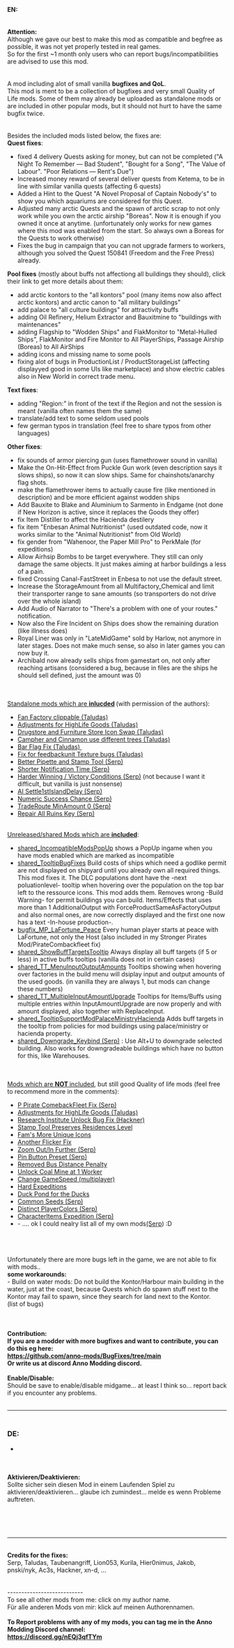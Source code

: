 <div><strong>EN:</strong><br><br><br><strong>Attention:</strong><br>Although we gave our best to make this mod as compatible and begfree as possible, it was not yet properly tested in real games.<br>So for the first ~1 month only users who can report bugs/incompatibilities are advised to use this mod.<br><br><br>A mod including alot of small vanilla <strong>bugfixes and QoL</strong>. <br>This mod is ment to be a collection of bugfixes and very small Quality of Life mods. Some of them may already be uploaded as standalone mods or are included in other popular mods, but it should not hurt to have the same bugfix twice.<br><br></div>
<div><br>Besides the included mods listed below, the fixes are:<br><strong>Quest fixes</strong>:<br>
<ul>
<li>fixed 4 delivery Quests asking for money, but can not be completed ("A Night To Remember &mdash; Bad Student", "Bought for a Song", "The Value of Labour". "Poor Relations &mdash; Rent's Due")</li>
<li>Increased money reward of several deliver quests from Ketema, to be in line with similar vanilla quests (affecting 6 quests)</li>
<li>Added a Hint to the Quest "A Novel Proposal of Captain Nobody's" to show you which aquariums are considered for this Quest.</li>
<li>Adjusted many arctic Quests and the spawn of arctic scrap to not only work while you own the arctic airship "Boreas". Now it is enough if you owned it once at anytime. (unfortunately only works for new games where this mod was enabled from the start. So always own a Boreas for the Quests to work otherwise)</li>
<li>Fixes the bug in campaign that you can not upgrade farmers to workers, although you solved the Quest 150841 (Freedom and the Free Press) already.</li>
</ul>
</div>
<div><strong>Pool fixes</strong> (mostly about buffs not affectiong all buildings they should), click their link to get more details about them:<br>
<ul>
<li>add arctic kontors to the "all kontors" pool (many items now also affect arctic kontors) and arctic canon to "all military buildings"</li>
<li>add palace to "all culture buildings" for attractivity buffs</li>
<li>adding Oil Refinery, Helium Extractor and Bauxitmine to "buildings with maintenances"</li>
<li>adding Flagship to "Wodden Ships" and FlakMonitor to "Metal-Hulled Ships", FlakMonitor and Fire Monitor to All PlayerShips, Passage Airship (Boreas) to All AirShips</li>
<li>adding icons and missing name to some pools</li>
<li>fixing alot of bugs in ProductionList / ProductStorageList (affecting displayyed good in some UIs like marketplace) and show electric cables also in New World in correct trade menu.<strong><br></strong></li>
</ul>
<strong>Text fixes</strong>:
<ul>
<li>adding "Region:" in front of the text if the Region and not the session is meant (vanilla often names them the same)</li>
<li>translate/add text to some seldom used pools</li>
<li>few german typos in translation (feel free to share typos from other languages)</li>
</ul>
<strong>Other fixes</strong>:<br>
<ul>
<li>fix sounds of armor piercing gun (uses flamethrower sound in vanilla)</li>
<li>Make the On-Hit-Effect from Puckle Gun work (even description says it slows ships), so now it can slow ships. Same for chainshots/anarchy flag shots.</li>
<li>make the flamethrower items to actually cause fire (like mentioned in description) and be more efficient against wodden ships</li>
<li>Add Bauxite to Blake and Aluminium to Sarmento in Endgame (not done if New Horizon is active, since it replaces the Goods they offer)</li>
<li>fix Item Distiller to affect the Hacienda destilery</li>
<li>fix item "Enbesan Animal Nutritionist" (used outdated code, now it works similar to the "Animal Nutritionist" from Old World)</li>
<li>fix gender from "Wahenoor, the Paper Mill Pro" to PerkMale (for expeditions)</li>
<li>Allow Airhsip Bombs to be target everywhere. They still can only damage the same objects. It just makes aiming at harbor buildings a less of a pain.</li>
<li>fixed Crossing Canal-FastStreet in Enbesa to not use the default street.</li>
<li>Increase the StorageAmount from all Multifactory_Chemical and limit their transporter range to sane amounts (so transporters do not drive over the whole island)</li>
<li>Add Audio of Narrator to "There's a problem with one of your routes." notification.</li>
<li>Now also the Fire Incident on Ships does show the remaining duration (like illness does)</li>
<li>Royal Liner was only in "LateMidGame" sold by Harlow, not anymore in later stages. Does not make much sense, so also in later games you can now buy it.</li>
<li>Archibald now already sells ships from gamestart on, not only after reaching artisans (considered a bug, because in files are the ships he should sell defined, just the amount was 0)</li>
</ul>
<br><strong><br></strong><span style="text-decoration: underline;">Standalone mods which are </span><strong><span style="text-decoration: underline;">inlucded</span> </strong>(with permission of the authors):<br>
<ul>
<li><a href="https://mod.io/g/anno-1800/m/fan-factory-clippable#description">Fan Factory clippable (Taludas)</a></li>
<li><a href="https://mod.io/g/anno-1800/m/adjustments-for-highlife-goods#description">Adjustments for HighLife Goods (Taludas)</a></li>
<li><a href="https://mod.io/g/anno-1800/m/drugstore-and-furniture-store-icon-colour-swap#description">Drugstore and Furniture Store Icon Swap (Taludas)</a></li>
<li><a href="https://mod.io/g/anno-1800/m/campher-and-cinnamon-use-different-tree-configs#description">Campher and Cinnamon use different trees (Taludas)</a></li>
<li><a href="https://mod.io/g/anno-1800/m/bar-flag-fix#description">Bar Flag Fix (Taludas)&nbsp;</a></li>
<li><a href="https://mod.io/g/anno-1800/m/fix-for-feedbackunit-texture-bugs#description">Fix for feedbackunit Texture bugs (Taludas)</a></li>
<li><a href="https://mod.io/g/anno-1800/m/better-pipette-and-stamp-tool-serp#description">Better Pipette and Stamp Tool (Serp)</a></li>
<li><a href="https://mod.io/g/anno-1800/m/shorter-notification-time-serp#description">Shorter Notification Time (Serp)</a></li>
<li><a href="https://mod.io/g/anno-1800/m/harder-winconditions-serp#description">Harder Winning / Victory Conditions (Serp)</a> (not because I want it difficult, but vanilla is just nonsense)</li>
<li><a href="https://mod.io/g/anno-1800/m/ai-settle1stislanddelay-serp#description">AI Settle1stIslandDelay (Serp)</a></li>
<li><a href="https://mod.io/g/anno-1800/m/numeric-success-chance-serp#description">Numeric Success Chance (Serp)</a></li>
<li><a href="https://mod.io/g/anno-1800/m/traderoute-minamount-0-serp#discussion">TradeRoute MinAmount 0 (Serp)</a></li>
<li><a href="https://mod.io/g/anno-1800/m/repair-all-ruins-key-serp#description">Repair All Ruins Key (Serp)</a></li>
</ul>
<br><span style="text-decoration: underline;">Unreleased/shared Mods which are <strong>included</strong></span>:<br>
<ul>
<li><a href="https://github.com/anno-mods/BugFixes/blob/main/%5BFix%5D%20Community%20Bugfixes/shared_mods/shared_IncompatibleModsPopUp/banner.jpg">shared_IncompatibleModsPopUp</a> shows a PopUp ingame when you have mods enabled which are marked as incompatible</li>
<li><a href="https://github.com/anno-mods/BugFixes/blob/main/%5BFix%5D%20Community%20Bugfixes/shared_mods/shared_TooltipBugFixes/modinfo.json">shared_TooltipBugFixes</a> Build costs of ships which need a godlike permit are not displayed on shipyard until you already own all required things. This mod fixes it. The DLC populations dont have the -next poluationlevel- tooltip when hovering over the population on the top bar left to the ressource icons. This mod adds them. Removes wrong -Build Warning- for permit buildings you can build. Items/Effects that uses more than 1 AdditionalOutput with ForceProductSameAsFactoryOutput and also normal ones, are now correctly displayed and the first one now has a text -In-house production-.</li>
<li><a href="https://github.com/anno-mods/BugFixes/blob/main/%5BFix%5D%20Community%20Bugfixes/shared_mods/submod_bugfix_MP_LaFortune_Peace/modinfo.json">bugfix_MP_LaFortune_Peace</a> Every human player starts at peace with LaFortune, not only the Host (also included in my Stronger Pirates Mod/PirateCombackfleet fix)</li>
<li><a href="https://github.com/anno-mods/BugFixes/blob/main/%5BFix%5D%20Community%20Bugfixes/shared_mods/shared_ShowBuffTargetsTooltip/modinfo.json">shared_ShowBuffTargetsTooltip</a> Always display all buff targets (if 5 or less) in active buffs tooltips (vanilla does not in certain cases)</li>
<li><a href="https://github.com/anno-mods/BugFixes/blob/main/%5BFix%5D%20Community%20Bugfixes/shared_mods/shared_TT_MenuInputOutputAmounts/modinfo.json">shared_TT_MenuInputOutputAmounts</a> Tooltips showing when hovering over factories in the build menu will dsiplay input and output amounts of the used goods. (in vanilla they are always 1, but mods can change these numbers)</li>
<li><a href="https://github.com/anno-mods/BugFixes/blob/main/%5BFix%5D%20Community%20Bugfixes/shared_mods/shared_TT_MultipleInputAmountUpgrade/modinfo.json">shared_TT_MultipleInputAmountUpgrade</a> Tooltips for Items/Buffs using multiple entries within InputAmountUpgrade are now properly and with amount displayed, also together with ReplaceInput.</li>
<li><a href="https://github.com/anno-mods/BugFixes/blob/main/%5BFix%5D%20Community%20Bugfixes/shared_mods/shared_TT_ModPalaceMinistryHacienda/modinfo.json">shared_TooltipSupportModPalaceMinistryHacienda</a> Adds buff targets in the tooltip from policies for mod buildings using palace/ministry or hacienda property.</li>
<li><a href="https://github.com/Serpens66/Anno-1800-SharedMods-for-Modders-/tree/main/shared_Downgrade_Keybind%20(Serp)">shared_Downgrade_Keybind (Serp)</a> : Use Alt+U to downgrade selected building. Also works for downgradeable buildings which have no button for this, like Warehouses.</li>
</ul>
<br><br><span style="text-decoration: underline;">Mods which are <strong>NOT </strong>included</span>, but still good Quality of life mods (feel free to recommend more in the comments):<br>
<ul>
<li><a href="https://mod.io/g/anno-1800/m/p-pirate-comebackfleet-fix-serp#description">P Pirate ComebackFleet Fix (Serp)</a></li>
<li><a href="https://mod.io/g/anno-1800/m/adjustments-for-highlife-goods#description">Adjustments for HighLife Goods (Taludas)</a></li>
<li><a href="https://mod.io/g/anno-1800/m/research-institute-unlock-bug-fix-hackner#description">Research Institute Unlock Bug Fix (Hackner)</a></li>
<li><a href="https://www.nexusmods.com/anno1800/mods/584?tab=description">Stamp Tool Preserves Residences Level</a></li>
<li><a href="https://www.nexusmods.com/anno1800/mods/150">Fam's More Unique Icons</a></li>
<li><a href="https://mod.io/g/anno-1800/m/another-flicker-fix#description">Another Flicker Fix</a></li>
<li>
<div><a href="https://mod.io/g/anno-1800/m/zoom-outin-further-serp#description">Zoom Out/In Further (Serp)</a></div>
</li>
<li><a href="https://mod.io/g/anno-1800/m/pin-button-preset-serp#description">Pin Button Preset (Serp)</a></li>
<li><a href="https://mod.io/g/anno-1800/m/removed-bus-distance-penalty#description">Removed Bus Distance Penalty</a></li>
<li><a href="https://mod.io/g/anno-1800/m/coalmineunlockearlier#description">Unlock Coal Mine at 1 Worker</a></li>
<li><a href="https://mod.io/g/anno-1800/m/change-gamespeed#description">Change GameSpeed (multiplayer)</a></li>
<li><a href="https://mod.io/g/anno-1800/m/hard-expeditions#description">Hard Expeditions</a></li>
<li><a href="https://mod.io/g/anno-1800/m/duck-pond-for-the-ducks#description">Duck Pond for the Ducks</a></li>
<li><a href="https://mod.io/g/anno-1800/m/common-seeds-serp#description">Common Seeds (Serp)</a></li>
<li><a href="https://mod.io/g/anno-1800/m/distinct-playercolors-serp#description">Distinct PlayerColors (Serp)</a></li>
<li><a href="https://mod.io/g/anno-1800/m/characteritems-expedition-serp#description">CharacterItems Expedition (Serp)</a></li>
<li>- .... ok I could nealry list all of my own mods<a href="https://mod.io/g/anno-1800/u/serp66">(Serp</a>) :D</li>
</ul>
<br><br><strong><br></strong>Unfortunately there are more bugs left in the game, we are not able to fix with mods..<strong><br>some workarounds:</strong></div>
<div>- Build on water mods: Do not build the Kontor/Harbour main building in the water, just at the coast, because Quests which do spawn stuff next to the Kontor may fail to spawn, since they search for land next to the Kontor.<br>(list of bugs)<strong><br></strong></div>
<div>&nbsp;</div>
<div><strong><br><br>Contribution:<br>If you are a modder with more bugfixes and want to contribute, you can do this eg here:<br><a href="https://github.com/anno-mods/BugFixes/tree/main">https://github.com/anno-mods/BugFixes/tree/main</a><br>Or write us at discord Anno Modding discord.<br><br>Enable/Disable:</strong><br>Should be save to enable/disable midgame... at least I think so... report back if you encounter any problems.<br><br><hr></div>
<h3><strong><br>DE:</strong></h3>
<ul>
<li>&nbsp;</li>
</ul>
<p><br><br><strong>Aktivieren/Deaktivieren:</strong><br>Sollte sicher sein diesen Mod in einem Laufenden Spiel zu aktivieren/deaktivieren... glaube ich zumindest... melde es wenn Probleme auftreten.<br><br></p>
<div>&nbsp;</div>
<div>&nbsp;</div>
<hr>
<p><br><strong>Credits for the fixes:</strong><br>Serp, Taludas, Taubenangriff, Lion053, Kurila, Hier0nimus, Jakob, pnski/nyk, Ac3s, Hackner, xn-d, ...<br><br><br>---------------------------<br>To see all other mods from me: click on my author name.<br>F&uuml;r alle anderen Mods von mir: klick auf meinen Authorennamen.<strong><br><br>To Report problems with any of my mods, you can tag me in the Anno Modding Discord channel:<br><a href="https://discord.gg/nEQj3qfTYm" rel="nofollow">https://discord.gg/nEQj3qfTYm</a></strong></p>
